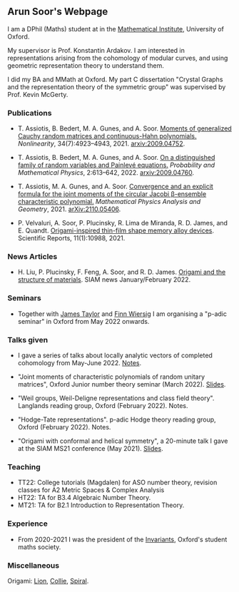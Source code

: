 ## Arun Soor's Webpage

I am a DPhil (Maths) student at in the [Mathematical Institute](https://www.maths.ox.ac.uk/), University of Oxford.

My supervisor is Prof. Konstantin Ardakov. I am interested in representations arising from the cohomology of modular curves, and using geometric representation theory to understand them.

I did my BA and MMath at Oxford. My part C dissertation "Crystal Graphs and the representation theory of the symmetric group" was supervised by Prof. Kevin McGerty.


### Publications

- T. Assiotis, B. Bedert, M. A. Gunes, and A. Soor. [Moments of generalized Cauchy random matrices and continuous-Hahn polynomials.](https://iopscience.iop.org/article/10.1088/1361-6544/abfeac) _Nonlinearity_, 34(7):4923–4943, 2021. [arxiv:2009.04752](https://arxiv.org/abs/2009.04752).

- T. Assiotis, B. Bedert, M. A. Gunes, and A. Soor. [On a distinguished family of random variables and Painlevé equations.](https://msp.org/pmp/2021/2-3/p05.xhtml) _Probability and Mathematical Physics_, 2:613–642, 2022. [arxiv:2009.04760](https://arxiv.org/abs/2009.04760).

- T. Assiotis, M. A. Gunes, and A. Soor. [Convergence and an explicit formula for the joint moments of the circular Jacobi β-ensemble characteristic polynomial.](https://link.springer.com/article/10.1007/s11040-022-09427-4) _Mathematical Physics Analysis and Geometry_, 2021. [arXiv:2110.05406](https://arxiv.org/abs/2110.05406).

- P. Velvaluri, A. Soor, P. Plucinsky, R. Lima de Miranda, R. D. James, and E. Quandt. [Origami-inspired thin-film shape memory alloy devices](https://www.nature.com/articles/s41598-021-90217-3). Scientific Reports, 11(1):10988, 2021.

### News Articles

- H. Liu, P. Plucinsky, F. Feng, A. Soor, and R. D. James. [Origami and the structure of materials](https://sinews.siam.org/Details-Page/origami-and-the-structure-of-materials). SIAM news January/February 2022.

### Seminars

- Together with [James Taylor](https://sites.google.com/view/taylorjames) and [Finn Wiersig](http://finnwiersig.de/) I am organising a "p-adic seminar" in Oxford from May 2022 onwards.

### Talks given

- I gave a series of talks about locally analytic vectors of completed cohomology from May-June 2022. [Notes](https://a-soor.github.io/talks/locally%20analytic%20website%20version.pdf).

- "Joint moments of characteristic polynomials
of random unitary matrices", Oxford Junior number theory seminar (March 2022). [Slides](https://a-soor.github.io/talks/junior_number_theory_seminar_arun_28th_feb.pdf).

- "Weil groups, Weil-Deligne representations and class field theory". Langlands reading group, Oxford (February 2022). Notes.

- "Hodge-Tate representations". p-adic Hodge theory reading group, Oxford (February 2022). Notes.

- "Origami with conformal and helical
symmetry", a 20-minute talk I gave at the SIAM MS21 conference (May 2021). [Slides](https://a-soor.github.io//talks/SIAM_MS20_presentation.pdf).

### Teaching

- TT22: College tutorials (Magdalen) for ASO number theory, revision classes for A2 Metric Spaces & Complex Analysis
- HT22: TA for B3.4 Algebraic Number Theory.
- MT21: TA for B2.1 Introduction to Representation Theory.

### Experience

- From 2020-2021 I was the president of the [Invariants](https://www.invariants.org.uk/), Oxford's student maths society.

### Miscellaneous

Origami: [Lion](https://a-soor.github.io/misc/lion-diagram-fixed.pdf), [Collie](https://a-soor.github.io/misc/302_soor_collie.pdf), [Spiral](https://www.maths.ox.ac.uk/node/39181).
